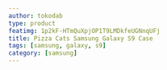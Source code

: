 ```yaml
---
author: tokodab
type: product
featimg: 1p2kF-HTmQuXpjOP1T9LMDkfeUGNnqUFj
title: Pizza Cats Samsung Galaxy S9 Case
tags: [samsung, galaxy, s9]
category: [samsung]
---
```

